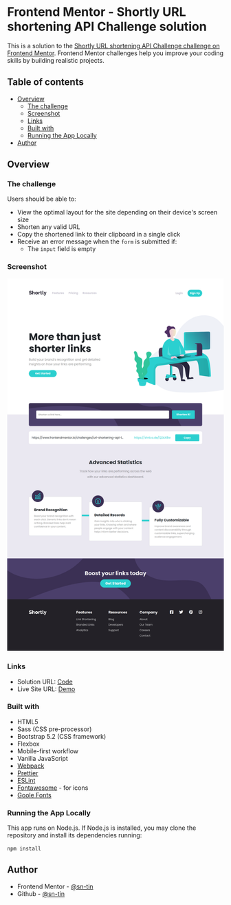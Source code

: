 # Frontend Mentor - Shortly URL shortening API Challenge solution

This is a solution to the [Shortly URL shortening API Challenge challenge on Frontend Mentor](https://www.frontendmentor.io/challenges/url-shortening-api-landing-page-2ce3ob-G). Frontend Mentor challenges help you improve your coding skills by building realistic projects.

## Table of contents

- [Overview](#overview)
  - [The challenge](#the-challenge)
  - [Screenshot](#screenshot)
  - [Links](#links)
  - [Built with](#built-with)
  - [Running the App Locally](#running-the-app-locally)
- [Author](#author)

## Overview

### The challenge

Users should be able to:

- View the optimal layout for the site depending on their device's screen size
- Shorten any valid URL
- Copy the shortened link to their clipboard in a single click
- Receive an error message when the `form` is submitted if:
  - The `input` field is empty

### Screenshot

![URL Shortening API](./design/shorten-url-final.png)

### Links

- Solution URL: [Code](https://github.com/sn-tin/shorten-url)
- Live Site URL: [Demo](https://your-live-site-url.com)

### Built with

- HTML5
- Sass (CSS pre-processor)
- Bootstrap 5.2 (CSS framework)
- Flexbox
- Mobile-first workflow
- Vanilla JavaScript
- [Webpack](https://webpack.js.org/)
- [Prettier](https://prettier.io/)
- [ESLint](https://eslint.org/)
- [Fontawesome](https://fontawesome.com/) - for icons
- [Goole Fonts](https://fonts.google.com/knowledge)

### Running the App Locally
This app runs on Node.js. If Node.js is installed, you may clone the repository and install its dependencies running:
```
npm install
```

## Author

- Frontend Mentor - [@sn-tin](https://www.frontendmentor.io/profile/sn-tin)
- Github - [@sn-tin](https://github.com/sn-tin/)
